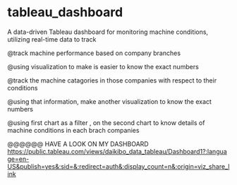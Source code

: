 # tableau_dashboard
A data-driven Tableau dashboard for monitoring machine conditions, utilizing real-time data to track

@track machine performance based on company branches

@using visualization to make is easier to know the exact numbers

@track the machine catagories in those companies with respect to their conditions

@using that information, make another visualization to know the exact numbers

@using first chart as a filter , on the second chart to know details of machine conditions in each brach companies


@@@@@@
HAVE A LOOK ON MY DASHBOARD
https://public.tableau.com/views/daikibo_data_tableau/Dashboard1?:language=en-US&publish=yes&:sid=&:redirect=auth&:display_count=n&:origin=viz_share_link
